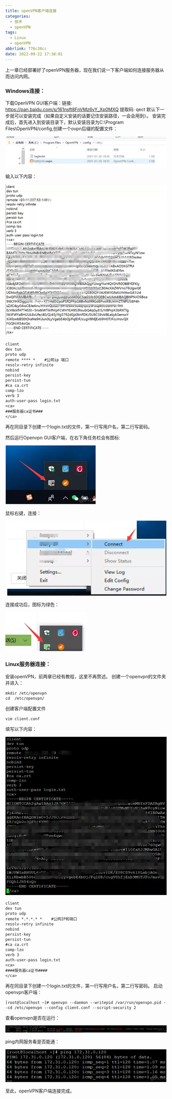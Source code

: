```yaml
---
title: openVPN客户端连接
categories:
  - 技术
  - openVPN
tags:
  - Linux
  - openVPN
abbrlink: 776c38cc
date: 2022-09-22 17:38:01
---
```


上一章已经部署好了openVPN服务器，现在我们说一下客户端如何连接服务器从而访问内网。

<!--more-->

### Windows连接：

下载OpenVPN GUI客户端：链接:  https://pan.baidu.com/s/161nsft8FnVMz6vY_Xp0MXQ 提取码: qect
默认下一步就可以安装完成（如果自定义安装的话要记住安装路径，一会会用到）。
安装完成后，首先进入到安装目录下，默认安装目录为C:\Program Files\OpenVPN/config,创建一个ovpn后缀的配置文件：

![](openVPN客户端连接/image-20220929150444351.png)

输入以下内容：

![](openVPN客户端连接/image-20220929150503591.png)

```
client
dev tun
proto udp
remote **** *    #公网ip 端口
resolv-retry infinite
nobind
persist-key
persist-tun
#ca ca.crt
comp-lzo
verb 3
auth-user-pass login.txt
<ca>
###服务器ca证书###
</ca>
```

再在同目录下创建一个login.txt的文件，第一行写用户名，第二行写密码。

然后运行Openvpn GUI客户端，在右下角任务栏会有图标:

![](openVPN客户端连接/image-20220929150529701.png)

鼠标右键，连接：

![](openVPN客户端连接/image-20220929150545179.png)

连接成功后，图标为绿色：

![](openVPN客户端连接/image-20220929150557744.png)

### Linux服务器连接：

安装openVPN，前两章已经有教程，这里不再赘述。
创建一个openvpn的文件夹并进入：

```
mkdir /etc/openvpn
cd  /etc/openvpn/
```

创建客户端配置文件

```
vim client.conf
```

填写以下内容：

![](openVPN客户端连接/image-20220929150612925.png)

```
client
dev tun
proto udp
remote *.*.*.* *    #公网IP和端口
resolv-retry infinite
nobind
persist-key
persist-tun
#ca ca.crt
comp-lzo
verb 3
auth-user-pass login.txt
<ca>
####服务器ca证书####
</ca>
```

再在同目录下创建一个login.txt的文件，第一行写用户名，第二行写密码。
启动openvpn客户端：

```
[root@localhost ~]# openvpn --daemon --writepid /var/run/openvpn.pid --cd /etc/openvpn --config client.conf --script-security 2
```

查看openvpn是否在运行：

![](openVPN客户端连接/image-20220929150626711.png)

ping内网服务看是否能通：

![](openVPN客户端连接/image-20220929150639467.png)

至此，openVPN客户端连接完成。
